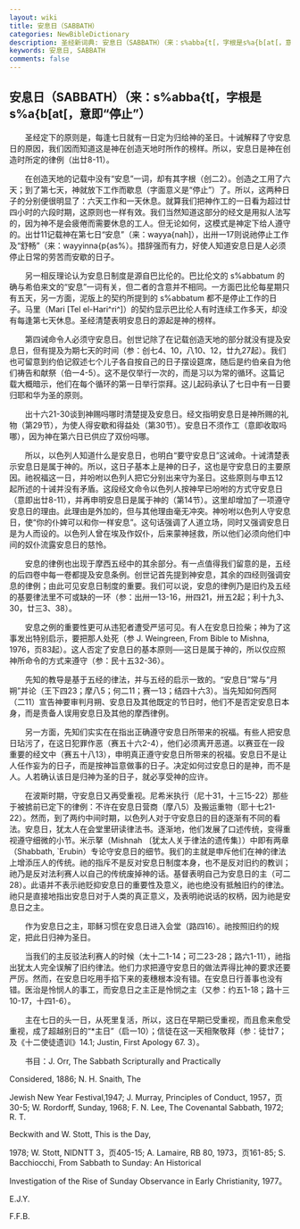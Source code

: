 ```yaml
---
layout: wiki
title: 安息日（SABBATH）
categories: NewBibleDictionary
description: 圣经新词典: 安息日（SABBATH）（来：s%abba{t[，字根是s%a{b[at[，意即“停止”）
keywords: 安息日, SABBATH
comments: false
---
```


## 安息日（SABBATH）（来：s%abba{t[，字根是s%a{b[at[，意即“停止”）

　　圣经定下的原则是，每逢七日就有一日定为归给神的圣日。十诫解释了守安息日的原因，我们因而知道这是神在创造天地时所作的榜样。所以，安息日是神在创造时所定的律例（出廿8-11）。

　　在创造天地的记载中没有“安息”一词，却有其字根（创二2）。创造之工用了六天；到了第七天，神就放下工作而歇息（字面意义是“停止”）了。所以，这两种日子的分别便很明显了：六天工作和一天休息。就算我们把神作工的一日看为超过廿四小时的六段时期，这原则也一样有效。我们当然知道这部分的经文是用拟人法写的，因为神不是会疲倦而需要休息的工人。但无论如何，这模式是神定下给人遵守的。出廿11记载神在第七日“安息”（来：wayya{nah]），出卅一17则说祂停止工作及“舒畅”（来：wayyinna{p{as%）。措辞强而有力，好使人知道安息日是人必须停止日常的劳苦而安歇的日子。

　　另一相反理论认为安息日制度是源自巴比伦的。巴比伦文的 s%abbatum 的确与希伯来文的“安息”一词有关，但二者的含意并不相同。一方面巴比伦每星期只有五天，另一方面，泥版上的契约所提到的 s%abbatum 都不是停止工作的日子。马里（Mari [Tel el-Hari^ri^]）的契约显示巴比伦人有时连续工作多天，却没有每逢第七天休息。圣经清楚表明安息日的源起是神的榜样。

　　第四诫命令人必须守安息日。创世记除了在记载创造天地的部分就没有提及安息日，但有提及为期七天的时间（参：创七4、10，八10、12，廿九27起）。我们也可留意到约伯记叙述七个儿子各自按自己的日子摆设筵席，随后是约伯亲自为他们祷告和献祭（伯一4-5）。这不是仅举行一次的，而是习以为常的循环。这篇记载大概暗示，他们在每个循环的第一日举行崇拜。这儿起码承认了七日中有一日要归耶和华为圣的原则。

　　出十六21-30谈到神赐吗哪时清楚提及安息日。经文指明安息日是神所赐的礼物（第29节），为使人得安歇和得益处（第30节）。安息日不须作工（意即收取吗哪），因为神在第六日已供应了双份吗哪。

　　所以，以色列人知道什么是安息日，也明白“要守安息日”这诫命。十诫清楚表示安息日是属于神的。所以，这日子基本上是神的日子，这也是守安息日的主要原因。祂祝福这一日，并吩咐以色列人把它分别出来守为圣日。这些原则与申五12起所述的十诫并没有矛盾。这段经文命令以色列人按神早已吩咐的方式守安息日（意即出廿8-11），并再申明安息日是属于神的（第14节）。这里却增加了一项遵守安息日的理由。此理由是外加的，但与其他理由毫无冲突。神吩咐以色列人守安息日，使“你的仆婢可以和你一样安息”。这句话强调了人道立场，同时又强调安息日是为人而设的。以色列人曾在埃及作奴仆，后来蒙神拯救，所以他们必须向他们中间的奴仆流露安息日的慈怜。

　　安息的律例也出现于摩西五经中的其余部分。有一点值得我们留意的是，五经的后四卷中每一卷都提及安息条例。创世记首先提到神安息，其余的四经则强调安息的律例；由此可见安息日制度的重要。我们可以说，安息的律例乃是旧约及五经的基要律法里不可或缺的一环（参：出卅一13-16，卅四21，卅五2起；利十九3、30，廿三3、38）。

　　安息之例的重要性更可从违犯者遭受严惩可见。有人在安息日捡柴；神为了这事发出特别启示，要把那人处死（参 J. Weingreen, From Bible to Mishna, 1976，页83起）。这人否定了安息日的基本原则──这日是属于神的，所以仅应照神所命令的方式来遵守（参：民十五32-36）。

　　先知的教导是基于五经的律法，并与五经的启示一致的。“安息日”常与“月朔”并论（王下四23；摩八5；何二11；赛一13；结四十六3）。当先知如何西阿（二11）宣告神要审判月朔、安息日及其他既定的节日时，他们不是否定安息日本身，而是责备人误用安息日及其他的摩西律例。

　　另一方面，先知们实实在在指出正确遵守安息日所带来的祝福。有些人把安息日玷污了，在这日犯罪作恶（赛五十六2-4），他们必须离开恶道。以赛亚在一段重要的经文中（赛五十八13），申明真正遵守安息日所带来的祝福。安息日不是让人任作妄为的日子，而是按神旨意做事的日子。决定如何过安息日的是神，而不是人。人若确认该日是归神为圣的日子，就必享受神的应许。

　　在波斯时期，守安息日又再受重视。尼希米执行（尼十31，十三15-22）那些于被掳前已定下的律例：不许在安息日营商（摩八5）及搬运重物（耶十七21-22）。然而，到了两约中间时期，以色列人对于守安息日的目的逐渐有不同的看法。安息日，犹太人在会堂里研读律法书。逐渐地，他们发展了口述传统，变得重视遵守细微的小节。米示拏（Mishnah 〔犹太人关于律法的遗传集〕）中即有两章（Shabbath, `Erubin）专论守安息日的细节。我们的主就是申斥他们在神的律法上增添压人的传统。祂的指斥不是反对安息日制度本身，也不是反对旧约的教训；祂乃是反对法利赛人以自己的传统废掉神的话。基督表明自己为安息日的主（可二28）。此语并不表示祂贬抑安息日的重要性及意义，祂也绝没有抵触旧约的律法。祂只是直接地指出安息日对于人类的真正意义，及表明祂说话的权柄，因为祂是安息日之主。

　　作为安息日之主，耶稣习惯在安息日进入会堂（路四16）。祂按照旧约的规定，把此日归神为圣日。

　　当我们的主反驳法利赛人的时候（太十二1-14；可二23-28；路六1-11），祂指出犹太人完全误解了旧约律法。他们力求把遵守安息日的做法弄得比神的要求还要严厉。然而，在安息日吃用手掐下来的麦穗根本没有错。在安息日行善事也没有错。医治是怜悯人的事工，而安息日之主正是怜悯之主（又参：约五1-18；路十三10-17，十四1-6）。

　　主在七日的头一日，从死里复活，所以，这日在早期已受重视，而且愈来愈受重视，成了超越别日的“*主日”（启一10）；信徒在这一天相聚敬拜（参：徒廿7；及《十二使徒遗训》14.1; Justin, First Apology 67. 3）。

　　书目：J. Orr, The Sabbath Scripturally and Practically

Considered, 1886; N. H. Snaith, The

Jewish New Year Festival,1947; J. Murray, Principles of Conduct, 1957，页30-5; W. Rordorff, Sunday, 1968; F. N. Lee, The Covenantal Sabbath, 1972; R. T.

Beckwith and W. Stott, This is the Day,

1978; W. Stott, NIDNTT 3，页405-15; A. Lamaire, RB 80, 1973，页161-85; S. Bacchiocchi, From Sabbath to Sunday: An Historical

Investigation of the Rise of Sunday Observance in Early Christianity, 1977。

E.J.Y.

F.F.B.








